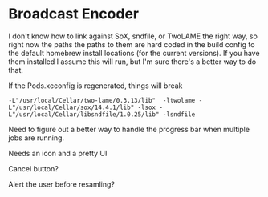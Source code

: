 # Broadcast Encoder

I don't know how to link against SoX, sndfile, or TwoLAME the right way, 
so right now the paths the paths to them are hard coded in the build config
to the default homebrew install locations (for the current versions). If
you have them installed I assume this will run, but I'm sure there's a 
better way to do that.

If the Pods.xcconfig is regenerated, things will break

    -L"/usr/local/Cellar/two-lame/0.3.13/lib"  -ltwolame -L"/usr/local/Cellar/sox/14.4.1/lib" -lsox -L"/usr/local/Cellar/libsndfile/1.0.25/lib" -lsndfile

Need to figure out a better way to handle the progress bar when multiple
jobs are running.

Needs an icon and a pretty UI

Cancel button?

Alert the user before resamling?
